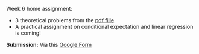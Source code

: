Week 6 home assignment:

* 3 theoretical problems from the [pdf fille](https://github.com/girafe-ai/msai-statistics/blob/main/week07_convergence/Week07_HW_Theory.pdf)
* A practical assignment on conditional expectation and linear regression is coming!

**Submission:** Via this [Google Form](https://forms.gle/R6b9N1fdPmSSFiQ16)
